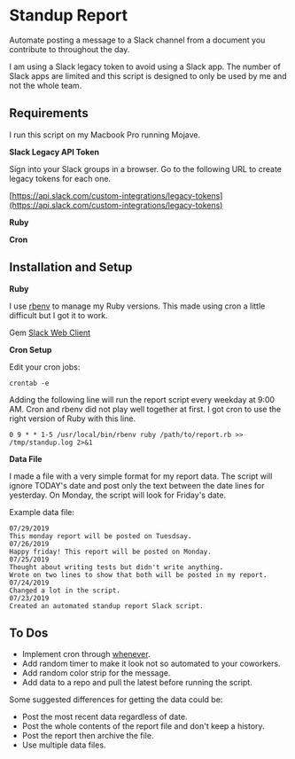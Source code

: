 # Standup Report

Automate posting a message to a Slack channel from a document you contribute to throughout the day. 

I am using a Slack legacy token to avoid using a Slack app. The number of Slack apps are limited and this script is designed to only be used by me and not the whole team.

## Requirements

I run this script on my Macbook Pro running Mojave.

**Slack Legacy API Token**

Sign into your Slack groups in a browser. Go to the following URL to create legacy tokens for each one.

[https://api.slack.com/custom-integrations/legacy-tokens](https://api.slack.com/custom-integrations/legacy-tokens)

**Ruby**

**Cron**

## Installation and Setup

**Ruby**

I use [rbenv](https://github.com/rbenv/rbenv) to manage my Ruby versions. This made using cron a little difficult but I got it to work.

Gem [Slack Web Client](https://github.com/slack-ruby/slack-ruby-client)

**Cron Setup**

Edit your cron jobs:

```
crontab -e
```

Adding the following line will run the report script every weekday at 9:00 AM. 
Cron and rbenv did not play well together at first. I got cron to use the 
right version of Ruby with this line.

```
0 9 * * 1-5 /usr/local/bin/rbenv ruby /path/to/report.rb >> /tmp/standup.log 2>&1
```

**Data File**

I made a file with a very simple format for my report data. The script will 
ignore TODAY's date and post only the text between the date lines for 
yesterday. On Monday, the script will look for Friday's date. 

Example data file:

```
07/29/2019
This monday report will be posted on Tuesdsay.
07/26/2019
Happy friday! This report will be posted on Monday.
07/25/2019
Thought about writing tests but didn't write anything.
Wrote on two lines to show that both will be posted in my report.
07/24/2019
Changed a lot in the script.
07/23/2019
Created an automated standup report Slack script.
```

## To Dos

* Implement cron through [whenever](https://github.com/javan/whenever).
* Add random timer to make it look not so automated to your coworkers.
* Add random color strip for the message.
* Add data to a repo and pull the latest before running the script.

Some suggested differences for getting the data could be:

* Post the most recent data regardless of date.
* Post the whole contents of the report file and don't keep a history.
* Post the report then archive the file.
* Use multiple data files.


